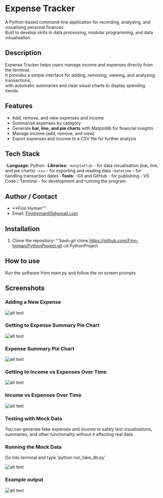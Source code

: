 # Expense Tracker
A Python-based command-line application for recording, analysing, and visualising personal finances.  
Built to develop skills in data processing, modular programming, and data visualisation.

## Description
Expense Tracker helps users manage income and expenses directly from the terminal.  
It provides a simple interface for adding, removing, viewing, and analysing transactions,  
with automatic summaries and clear visual charts to display spending trends.

## Features
- Add, remove, and view expenses and income
- Summarise expenses by category
- Generate **bar, line, and pie charts** with Matplotlib for financial insights
- Manage income (add, remove, and view)
- Export expenses and income to a CSV file for further analysis

## Tech Stack
-**Language:** Python
-**Libraries:**
    -`matplotlib` - for data visualisation (bar, line, and pie charts)
    -`csv` - for exporting and reading data
    -`datetime` - for handling transaction dates
-**Tools:**
    -Git and GitHub - for publishing
    - VS Code / Terminal - for development and running the program

## Author / Contact
- **Finn Hyman""
- Email: Finnhyman05@gmail.com

## Installation
1. Clone the repository:
    '''bash
    git clone https://github.com/Finn-hyman/PythonProject.git
    cd PythonProject

## How to use
Run the software from main.py and follow the on screen prompts

## Screenshots

### Adding a New Expense
![alt text](image.png)

### Getting to Expense Summary Pie Chart

![alt text](image-1.png)

### Expense Summary Pie Chart

![alt text](image-4.png)

### Getting to Income vs Expenses Over Time

![alt text](image-2.png)

### Income vs Expenses Over Time

![alt text](image-3.png)

### Testing with Mock Data
You can generate fake expenses and income to safely test visualisations, summaries, and other functionality without it affecting real data. 

### Running the Mock Data
Go into terminal and type 'python run_fake_db.py'

![alt text](image-6.png)

### Example output

![alt text](image-7.png)